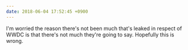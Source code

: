 ```yaml
---
date: 2018-06-04 17:52:45 +0900
---
```

I'm worried the reason there's not been much that's leaked in respect of WWDC is that there's not much they're going to say. Hopefully this is wrong.
